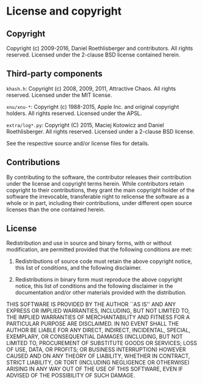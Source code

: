 # License and copyright

## Copyright

Copyright (c) 2009-2016, Daniel Roethlisberger and contributors.
All rights reserved.
Licensed under the 2-clause BSD license contained herein.


## Third-party components

`khash.h`:
Copyright (c) 2008, 2009, 2011, Attractive Chaos.
All rights reserved.
Licensed under the MIT license.

`xnu/xnu-*`:
Copyright (c) 1988-2015, Apple Inc. and original copyright holders.
All rights reserved.
Licensed under the APSL.

`extra/log*.py`:
Copyright (C) 2015, Maciej Kotowicz and Daniel Roethlisberger.
All rights reserved.
Licensed under a 2-clause BSD license.

See the respective source and/or license files for details.


## Contributions

By contributing to the software, the contributor releases their
contribution under the license and copyright terms herein.  While
contributors retain copyright to their contributions, they grant the
main copyright holder of the software the irrevocable, transferable
right to relicense the software as a whole or in part, including their
contributions, under different open source licenses than the one
contained herein.


## License

Redistribution and use in source and binary forms, with or without
modification, are permitted provided that the following conditions
are met:

1. Redistributions of source code must retain the above copyright
   notice, this list of conditions, and the following disclaimer.

2. Redistributions in binary form must reproduce the above copyright
   notice, this list of conditions and the following disclaimer in the
   documentation and/or other materials provided with the distribution.

THIS SOFTWARE IS PROVIDED BY THE AUTHOR ``AS IS'' AND ANY EXPRESS OR
IMPLIED WARRANTIES, INCLUDING, BUT NOT LIMITED TO, THE IMPLIED WARRANTIES
OF MERCHANTABILITY AND FITNESS FOR A PARTICULAR PURPOSE ARE DISCLAIMED.
IN NO EVENT SHALL THE AUTHOR BE LIABLE FOR ANY DIRECT, INDIRECT,
INCIDENTAL, SPECIAL, EXEMPLARY, OR CONSEQUENTIAL DAMAGES (INCLUDING, BUT
NOT LIMITED TO, PROCUREMENT OF SUBSTITUTE GOODS OR SERVICES; LOSS OF USE,
DATA, OR PROFITS; OR BUSINESS INTERRUPTION) HOWEVER CAUSED AND ON ANY
THEORY OF LIABILITY, WHETHER IN CONTRACT, STRICT LIABILITY, OR TORT
(INCLUDING NEGLIGENCE OR OTHERWISE) ARISING IN ANY WAY OUT OF THE USE OF
THIS SOFTWARE, EVEN IF ADVISED OF THE POSSIBILITY OF SUCH DAMAGE.

